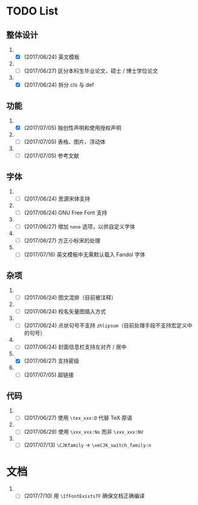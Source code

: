 # TODO List

## 整体设计
1. - [x] (2017/06/24) 英文模板

2. - [ ] (2017/06/27) 区分本科生毕业论文，硕士 / 博士学位论文

3. - [x] (2017/06/24) 拆分 cls 与 def

## 功能
1. - [x] (2017/07/05) 独创性声明和使用授权声明

2. - [ ] (2017/07/05) 表格、图片、浮动体

3. - [ ] (2017/07/05) 参考文献

## 字体
1. - [ ] (2017/06/24) 思源宋体支持

2. - [ ] (2017/06/24) GNU Free Font 支持

3. - [ ] (2017/06/27) 增加 `none` 选项，以供自定义字体

4. - [ ] (2017/06/27) 方正小标宋的处理

5. - [ ] (2017/07/16) 英文模板中无需默认载入 Fandol 字体

## 杂项
1. - [ ] (2017/06/24) 图文混排（目前被注释）

2. - [ ] (2017/06/24) 校名矢量图插入方式

3. - [ ] (2017/06/24) 点状句号不支持 `zhlipsum`（目前处理手段不支持宏定义中的句号）

4. - [ ] (2017/06/24) 封面信息栏支持左对齐 / 居中

5. - [x] (2017/06/27) 支持密级

6. - [ ] (2017/07/05) 超链接

## 代码
1. - [ ] (2017/06/27) 使用 `\tex_xxx:D` 代替 TeX 原语

2. - [ ] (2017/06/29) 使用 `\xxx_xxx:Nx` 而非 `\xxx_xxx:NV`

3. - [ ] (2017/07/13) `\CJKfamily` -> `\xeCJK_switch_family:n`

# 文档
1. - [ ] (2017/7/10) 用 `\IfFontExistsTF` 确保文档正确编译

